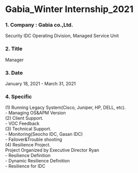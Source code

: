 # Gabia_Winter Internship_2021
### 1. Company : Gabia co.,Ltd.
Security IDC Operating Division, Managed Service Unit
<br>
### 2. Title
Manager
<br>
### 3. Date
January 18, 2021 - March 31, 2021
<br>
### 4. Specific
(1) Running Legacy System(Cisco, Juniper, HP, DELL, etc).
<br>- Managing OS&APM Version
<br>
(2) Client Support.
<br>- VOC Feedback
<br>
(3) Technical Support.
<br>- Monitoring(Seocho IDC, Gasan IDC)
<br>- Failover&Trouble shooting
<br>(4) Resilience Project.
<br>Project Organized by Executive Director Ryan
<br>- Resilience Definition
<br>- Dynamic Resilience Definition
<br>- Resilience for IDC


